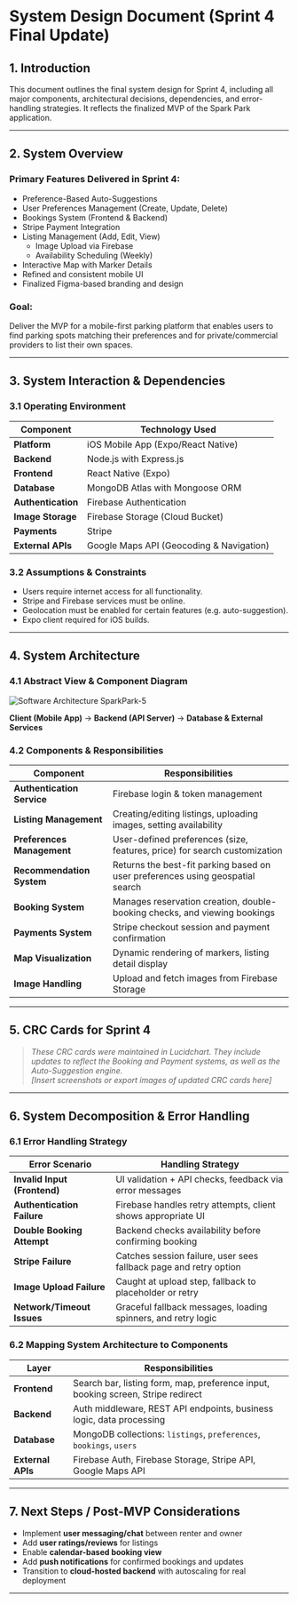 # **System Design Document (Sprint 4 Final Update)**

## **1. Introduction**

This document outlines the final system design for Sprint 4, including all major components, architectural decisions, dependencies, and error-handling strategies. It reflects the finalized MVP of the Spark Park application.

---

## **2. System Overview**

### **Primary Features Delivered in Sprint 4:**

- Preference-Based Auto-Suggestions
- User Preferences Management (Create, Update, Delete)
- Bookings System (Frontend & Backend)
- Stripe Payment Integration
- Listing Management (Add, Edit, View)
    - Image Upload via Firebase
    - Availability Scheduling (Weekly)
- Interactive Map with Marker Details
- Refined and consistent mobile UI
- Finalized Figma-based branding and design

### **Goal:**
Deliver the MVP for a mobile-first parking platform that enables users to find parking spots matching their preferences and for private/commercial providers to list their own spaces.

---

## **3. System Interaction & Dependencies**

### **3.1 Operating Environment**

| Component                 | Technology Used                                                                           |
|--------------------------|--------------------------------------------------------------------------------------------|
| **Platform**              | iOS Mobile App (Expo/React Native)                                                        |
| **Backend**               | Node.js with Express.js                                                                   |
| **Frontend**              | React Native (Expo)                                                                       |
| **Database**              | MongoDB Atlas with Mongoose ORM                                                           |
| **Authentication**        | Firebase Authentication                                                                   |
| **Image Storage**         | Firebase Storage (Cloud Bucket)                                                           |
| **Payments**              | Stripe                                                                                    |
| **External APIs**         | Google Maps API (Geocoding & Navigation)                                                  |

### **3.2 Assumptions & Constraints**

- Users require internet access for all functionality.
- Stripe and Firebase services must be online.
- Geolocation must be enabled for certain features (e.g. auto-suggestion).
- Expo client required for iOS builds.

---

## **4. System Architecture**

### **4.1 Abstract View & Component Diagram**

![Software Architecture SparkPark-5](https://github.com/user-attachments/assets/3178d138-05e5-4627-b45e-b96539a9059d)


**Client (Mobile App)** → **Backend (API Server)** → **Database & External Services**

### **4.2 Components & Responsibilities**

| Component                   | Responsibilities                                                                 |
|----------------------------|----------------------------------------------------------------------------------|
| **Authentication Service**  | Firebase login & token management                                               |
| **Listing Management**      | Creating/editing listings, uploading images, setting availability                |
| **Preferences Management**  | User-defined preferences (size, features, price) for search customization        |
| **Recommendation System**   | Returns the best-fit parking based on user preferences using geospatial search  |
| **Booking System**          | Manages reservation creation, double-booking checks, and viewing bookings       |
| **Payments System**         | Stripe checkout session and payment confirmation                               |
| **Map Visualization**       | Dynamic rendering of markers, listing detail display                            |
| **Image Handling**          | Upload and fetch images from Firebase Storage                                   |

---

## **5. CRC Cards for Sprint 4**

> _These CRC cards were maintained in Lucidchart. They include updates to reflect the Booking and Payment systems, as well as the Auto-Suggestion engine._  
> _[Insert screenshots or export images of updated CRC cards here]_

---

## **6. System Decomposition & Error Handling**

### **6.1 Error Handling Strategy**

| Error Scenario                         | Handling Strategy                                                   |
|----------------------------------------|----------------------------------------------------------------------|
| **Invalid Input (Frontend)**           | UI validation + API checks, feedback via error messages             |
| **Authentication Failure**             | Firebase handles retry attempts, client shows appropriate UI        |
| **Double Booking Attempt**             | Backend checks availability before confirming booking               |
| **Stripe Failure**                     | Catches session failure, user sees fallback page and retry option   |
| **Image Upload Failure**               | Caught at upload step, fallback to placeholder or retry             |
| **Network/Timeout Issues**             | Graceful fallback messages, loading spinners, and retry logic       |

### **6.2 Mapping System Architecture to Components**

| Layer            | Responsibilities                                                                 |
|------------------|----------------------------------------------------------------------------------|
| **Frontend**     | Search bar, listing form, map, preference input, booking screen, Stripe redirect |
| **Backend**      | Auth middleware, REST API endpoints, business logic, data processing              |
| **Database**     | MongoDB collections: `listings`, `preferences`, `bookings`, `users`               |
| **External APIs**| Firebase Auth, Firebase Storage, Stripe API, Google Maps API                     |

---

## **7. Next Steps / Post-MVP Considerations**

- Implement **user messaging/chat** between renter and owner
- Add **user ratings/reviews** for listings
- Enable **calendar-based booking view**
- Add **push notifications** for confirmed bookings and updates
- Transition to **cloud-hosted backend** with autoscaling for real deployment

---
